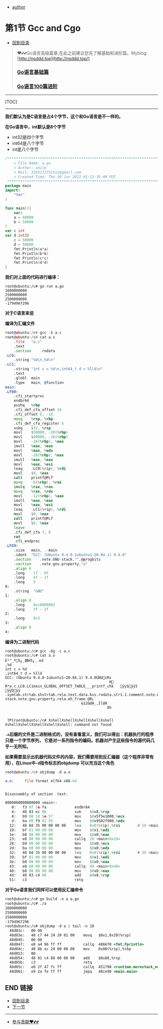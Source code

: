 + [author](https://github.com/3293172751)

# 第1节 Gcc and Cgo

+ [回到目录](../README.md)
> ❤️💕💕Go语言高级篇章,在此之前建议您先了解基础和进阶篇。Myblog:[http://nsddd.top](http://nsddd.top/)
> ###  **[Go语言基础篇](https://github.com/3293172751/Block_Chain/blob/master/TOC.md)**
>
> ###  **[Go语言100篇进阶](https://github.com/3293172751/Block_Chain/blob/master/Gomd_super/README.md)**
---
[TOC]

----

**我们默认为是C语言是占4个字节，这个和Go语言是不一样的。**

**在Go语言中，int默认是8个字节**

+ int32是四个字节
+ int64是八个字节
+ int是八个字节

```go
/*************************************************************************
    > File Name: a.go
    > Author: smile
    > Mail: 3293172751nss@gmail.com 
    > Created Time: Thu 30 Jun 2022 01:13:35 AM PDT
 ************************************************************************/
package main
import(
    "fmt"
)

func main(){
    var(
    a = 40000
    b = 50000
)
var c int
var d int32
    c = 50000
    d = 50000
    fmt.Println(a*a)
    fmt.Println(b*b)
    fmt.Println(c*c)
    fmt.Println(d*d)
}
```

**我们对上面的代码进行编译：**

```
root@ubuntu:/c# go run a.go 
1600000000
2500000000
2500000000
-1794967296
```



**对于C语言来说**



**编译为汇编文件**

```asm
root@ubuntu:/c# gcc -S a.c
root@ubuntu:/c# cat a.s
	.file	"a.c"
	.text
	.section	.rodata
.LC0:
	.string	"%d\n,%d\n"
.LC1:
	.string	"int c = %d\n,int64_t d = %lld\n"
	.text
	.globl	main
	.type	main, @function
main:
.LFB0:
	.cfi_startproc
	endbr64
	pushq	%rbp
	.cfi_def_cfa_offset 16
	.cfi_offset 6, -16
	movq	%rsp, %rbp
	.cfi_def_cfa_register 6
	subq	$32, %rsp
	movl	$50000, -20(%rbp)
	movl	$40000, -16(%rbp)
	movl	-16(%rbp), %eax
	imull	%eax, %eax
	movl	%eax, %edx
	movl	-20(%rbp), %eax
	imull	%eax, %eax
	movl	%eax, %esi
	leaq	.LC0(%rip), %rdi
	movl	$0, %eax
	call	printf@PLT
	movq	-8(%rbp), %rax
	imulq	%rax, %rax
	movq	%rax, %rdx
	movl	-12(%rbp), %eax
	imull	%eax, %eax
	movl	%eax, %esi
	leaq	.LC1(%rip), %rdi
	movl	$0, %eax
	call	printf@PLT
	movl	$0, %eax
	leave
	.cfi_def_cfa 7, 8
	ret
	.cfi_endproc
.LFE0:
	.size	main, .-main
	.ident	"GCC: (Ubuntu 9.4.0-1ubuntu1~20.04.1) 9.4.0"
	.section	.note.GNU-stack,"",@progbits
	.section	.note.gnu.property,"a"
	.align 8
	.long	 1f - 0f
	.long	 4f - 1f
	.long	 5
0:
	.string	 "GNU"
1:
	.align 8
	.long	 0xc0000002
	.long	 3f - 2f
2:
	.long	 0x3
3:
	.align 8
4:
```



**编译为二进制代码**

```
root@ubuntu:/c# gcc -Og -c a.c
root@ubuntu:/c# cat a.o                                                                E¹^_º򔈍5¿¸蹺H5¿¸.ed
,%d
int c = %d
,int64_t d = %lld
GCC: (Ubuntu 9.4.0-1ubuntu1~20.04.1) 9.4.0GNU󿾄zRx 
                                                H򽁁                                     R*a.c.LC0.LC1main_GLOBAL_OFFSET_TABLE___printf_chk	񁀿ÿÿ$񁀿ÿÿ5 
񁀿ÿÿD񁀿ÿÿ .symtab.strtab.shstrtab.rela.text.data.bss.rodata.str1.1.comment.note.GNU-stack.note.gnu.property.rela.eh_frame @Rւ`
                                   &12&@0¸,Il@8 
                                               8h 

                                                	 7P{root@ubuntu:/c# XshellXshellXshellXshellXshell
XshellXshellXshellXshellXshell: command not found
```

**`.o`后缀的文件是二进制格式的，没有查看意义，我们可以得出：机器执行的程序只是一个字节序列， 它是对一系列指令的编码。机器对产生这些指令的源代码几乎一无所知。**

**如果需要显示出机器代码文件的内容，我们需要用到反汇编器（这个程序非常有用），在Linux中`-d`指令标志的objdump 可以充当这个角色**

```asm
root@ubuntu:/c# objdump -d a.o

a.o:     file format elf64-x86-64


Disassembly of section .text:

0000000000000000 <main>:
   0:	f3 0f 1e fa          	endbr64 
   4:	48 83 ec 08          	sub    $0x8,%rsp
   8:	b9 00 10 5e 5f       	mov    $0x5f5e1000,%ecx
   d:	ba 00 f9 02 95       	mov    $0x9502f900,%edx
  12:	48 8d 35 00 00 00 00 	lea    0x0(%rip),%rsi        # 19 <main+0x19>
  19:	bf 01 00 00 00       	mov    $0x1,%edi
  1e:	b8 00 00 00 00       	mov    $0x0,%eax
  23:	e8 00 00 00 00       	callq  28 <main+0x28>
  28:	b9 00 00 00 00       	mov    $0x0,%ecx
  2d:	ba 00 00 00 00       	mov    $0x0,%edx
  32:	48 8d 35 00 00 00 00 	lea    0x0(%rip),%rsi        # 39 <main+0x39>
  39:	bf 01 00 00 00       	mov    $0x1,%edi
  3e:	b8 00 00 00 00       	mov    $0x0,%eax
  43:	e8 00 00 00 00       	callq  48 <main+0x48>
  48:	b8 00 00 00 00       	mov    $0x0,%eax
  4d:	48 83 c4 08          	add    $0x8,%rsp
  51:	c3                   	retq   
```



**对于Go语言我们同样可以使用反汇编命令**

```asp
root@ubuntu:/c# go build -o a a.go
root@ubuntu:/c# ./a
1600000000
2500000000
2500000000
-1794967296
root@ubuntu:/c# objdump -d a | tail -n 10
  48d03c:	00 00 
  48d03e:	48 c7 44 24 20 01 00 	movq   $0x1,0x20(%rsp)
  48d045:	00 00 
  48d047:	e8 a4 96 ff ff       	callq  4866f0 <fmt.Fprintln>
  48d04c:	48 8b ac 24 80 00 00 	mov    0x80(%rsp),%rbp
  48d053:	00 
  48d054:	48 81 c4 88 00 00 00 	add    $0x88,%rsp
  48d05b:	c3                   	retq   
  48d05c:	e8 2f 47 fc ff       	callq  451790 <runtime.morestack_noctxt>
  48d061:	e9 2a fe ff ff       	jmpq   48ce90 <main.main>
```





## END 链接

+ [回到目录](../README.md)
+ [下一节](2.md)
---
+ [参与贡献❤️💕💕](https://github.com/3293172751/Block_Chain/blob/master/Git/git-contributor.md)